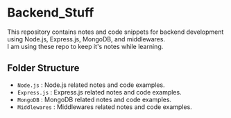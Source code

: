 # Backend_Stuff

This repository contains notes and code snippets for backend development using Node.js, Express.js, MongoDB, and middlewares. <br>
I am using these repo to keep it's notes while learning.

## Folder Structure

- `Node.js` : Node.js related notes and code examples.
- `Express.js` : Express.js related notes and code examples.
- `MongoDB` : MongoDB related notes and code examples.
- `Middlewares` : Middlewares related notes and code examples.
